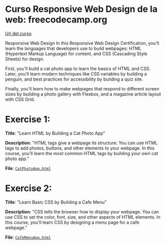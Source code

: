 # Curso Responsive Web Design de la web: freecodecamp.org
[Url del curso](https://www.freecodecamp.org/learn/2022/responsive-web-design/#learn-html-by-building-a-cat-photo-app)

Responsive Web Design
In this Responsive Web Design Certification, you'll learn the languages that developers use to build webpages: HTML (Hypertext Markup Language) for content, and CSS (Cascading Style Sheets) for design.

First, you'll build a cat photo app to learn the basics of HTML and CSS. Later, you'll learn modern techniques like CSS variables by building a penguin, and best practices for accessibility by building a quiz site.

Finally, you'll learn how to make webpages that respond to different screen sizes by building a photo gallery with Flexbox, and a magazine article layout with CSS Grid.

# Exercise 1:

__Title__: "Learn HTML by Building a Cat Photo App"

__Description__: "HTML tags give a webpage its structure. You can use HTML tags to add photos, buttons, and other elements to your webpage.
In this course, you'll learn the most common HTML tags by building your own cat photo app."

__File__: [`CatPhotoApp.html`](#CatPhotoApp.html)


   
# Exercise 2:

__Title__: "Learn Basic CSS by Building a Cafe Menu"

__Description__: "CSS tells the browser how to display your webpage. You can use CSS to set the color, font, size, and other aspects of HTML elements.
In this course, you'll learn CSS by designing a menu page for a cafe webpage."

__File__: [`CafeMenuApp.html`](#CafeMenuApp.html)
    

